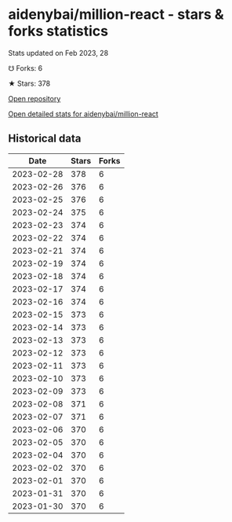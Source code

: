 # aidenybai/million-react - stars & forks statistics

Stats updated on Feb 2023, 28

☋ Forks: 6

★ Stars: 378

[Open repository](https://github.com/aidenybai/million-react)

[Open detailed stats for aidenybai/million-react](https://reviewgithub.com/rep/aidenybai/million-react)

## Historical data
| Date | Stars | Forks |
|------|-------|-------|
| 2023-02-28 | 378 | 6 | 
| 2023-02-26 | 376 | 6 | 
| 2023-02-25 | 376 | 6 | 
| 2023-02-24 | 375 | 6 | 
| 2023-02-23 | 374 | 6 | 
| 2023-02-22 | 374 | 6 | 
| 2023-02-21 | 374 | 6 | 
| 2023-02-19 | 374 | 6 | 
| 2023-02-18 | 374 | 6 | 
| 2023-02-17 | 374 | 6 | 
| 2023-02-16 | 374 | 6 | 
| 2023-02-15 | 373 | 6 | 
| 2023-02-14 | 373 | 6 | 
| 2023-02-13 | 373 | 6 | 
| 2023-02-12 | 373 | 6 | 
| 2023-02-11 | 373 | 6 | 
| 2023-02-10 | 373 | 6 | 
| 2023-02-09 | 373 | 6 | 
| 2023-02-08 | 371 | 6 | 
| 2023-02-07 | 371 | 6 | 
| 2023-02-06 | 370 | 6 | 
| 2023-02-05 | 370 | 6 | 
| 2023-02-04 | 370 | 6 | 
| 2023-02-02 | 370 | 6 | 
| 2023-02-01 | 370 | 6 | 
| 2023-01-31 | 370 | 6 | 
| 2023-01-30 | 370 | 6 | 

